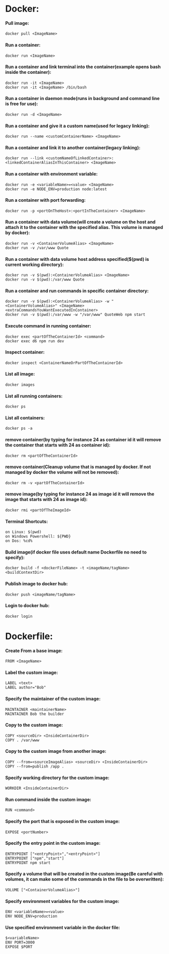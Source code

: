 # Docker:

#### Pull image:
```
docker pull <ImageName>
```


#### Run a container:
```
docker run <ImageName>
```


#### Run a container and link terminal into the container(example opens bash inside the container):
```
docker run -it <ImageName>
docker run -it <ImageName> /bin/bash
```


#### Run a container in daemon mode(runs in background and command line is free for use):
```
docker run -d <ImageName>
```


#### Run a container and give it a custom name(used for legacy linking):
```
docker run --name <customContainerName> <ImageName>
```


#### Run a container and link it to another container(legacy linking):
```
docker run --link <customNameOfLinkedContainer>:<linkedContainerAliasInThisContainer> <ImageName>
```


#### Run a container with environment variable:
```
docker run -e <variableName>=<value> <ImageName>
docker run -e NODE_ENV=production node:latest
```


#### Run a container with port forwarding:
```
docker run -p <portOnTheHost>:<portInTheContainer> <ImageName>
```


#### Run a container with data volume(will create a volume on the host and attach it to the container with the specified alias. This volume is managed by docker):
```
docker run -v <ContainerVolumeAlias> <ImageName>
docker run -v /var/www Quote
```


#### Run a container with data volume host address specified($(pwd) is current working directory):
```
docker run -v $(pwd):<ContainerVolumeAlias> <ImageName>
docker run -v $(pwd):/var/www Quote
```


#### Run a container and run commands in specific container directory:
```
docker run -v $(pwd):<ContainerVolumeAlias> -w "<ContainerVolumeAlias>" <ImageName> <extraCommandsYouWantExecutedInContainer>
docker run -v $(pwd):/var/www -w "/var/www" QuoteWeb npm start
```


#### Execute command in running container:
```
docker exec <partOfTheContainerId> <command>
docker exec d6 npm run dev
```


#### Inspect container:
```
docker inspect <ContainerNameOrPartOfTheContainerId>
```


#### List all image:
```
docker images
```


#### List all running containers:
```
docker ps
```


#### List all containers:
```
docker ps -a
```


#### remove container(by typing for instance 24 as container id it will remove the container that starts with 24 as container id):
```
docker rm <partOfTheContainerId>
```


#### remove container(Cleanup volume that is managed by docker. If not managed by docker the volume will not be removed):
```
docker rm -v <partOfTheContainerId>
```


#### remove image(by typing for instance 24 as image id it will remove the image that starts with 24 as image id):
```
docker rmi <partOfTheImageId>
```


#### Terminal Shortcuts:
```
on Linux: $(pwd)
on Windows Powershell: ${PWD}
on Dos: %cd%
```


#### Build image(if docker file uses default name Dockerfile no need to specify):
```
docker build -f <dockerFileName> -t <imageName/tagName> <buildContextDir>
```


#### Publish image to docker hub:
```
docker push <imageName/tagName>
```


#### Login to docker hub:
```
docker login
```



# Dockerfile:

#### Create From a base image:
```
FROM <ImageName>
```


#### Label the custom image:
```
LABEL <text>
LABEL author="Bob"
```


#### Specify the maintainer of the custom image:
```
MAINTAINER <maintainerName>
MAINTAINER Bob the builder
```


#### Copy to the custom image:
```
COPY <sourceDir> <InsideContainerDir>
COPY . /var/www
```


#### Copy to the custom image from another image:
```
COPY --from=<sourceImageAlias> <sourceDir> <InsideContainerDir>
COPY --from=publish /app .
```


#### Specify working directory for the custom image:
```
WORKDIR <InsideContainerDir>
```


#### Run command inside the custom image:
```
RUN <command>
```


#### Specify the port that is exposed in the custom image:
```
EXPOSE <portNumber>
```


#### Specify the entry point in the custom image:
```
ENTRYPOINT ["<entryPoint>","<entryPoint>"]
ENTRYPOINT ["npm","start"]
ENTRYPOINT npm start
```


#### Specify a volume that will be created in the custom image(Be careful with volumes, it can make some of the commands in the file to be overwritten):
```
VOLUME ["<ContainerVolumeAlias>"]
```


#### Specify environment variables for the custom image:
```
ENV <variableName>=<value>
ENV NODE_ENV=production
```


#### Use specified environment variable in the docker file:
```
$<variableName>
ENV PORT=3000
EXPOSE $PORT
```


